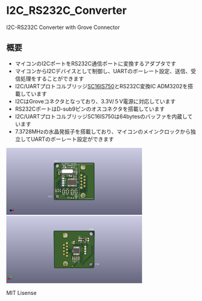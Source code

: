 # I2C_RS232C_Converter
I2C-RS232C Converter with Grove Connector


## 概要 
  * マイコンのI2CポートをRS232C通信ポートに変換するアダプタです
  * マイコンからI2Cデバイスとして制御し、UARTのボーレート設定、送信、受信処理をすることができます
  * I2C/UARTプロトコルブリッジ[SC16IS750][1]とRS232C変換IC ADM3202を搭載しています
  * I2CはGroveコネクタとなっており、3.3V/５V電源に対応しています
  * RS232CポートはD-sub9ピンのオスコネクタを搭載しています
  * I2C/UARTプロトコルブリッジSC16IS750は64bytesのバッファを内蔵しています
  * 7.3728MHzの水晶発振子を搭載しており、マイコンのメインクロックから独立してUARTのボーレート設定ができます  


<img src="https://raw.githubusercontent.com/meerstern/I2C_RS232C_Converter/master/IR.jpg" width="360">
   
<img src="https://raw.githubusercontent.com/meerstern/I2C_RS232C_Converter/master/IR_2.jpg" width="360">
    
    
[1]: https://www.nxp.com/products/peripherals-and-logic/signal-chain/bridges/single-uart-with-i2c-bus-spi-interface-64-bytes-of-transmit-and-receive-fifos-irda-sir-built-in-support:SC16IS740_750_760 "*1"

MIT Lisense
